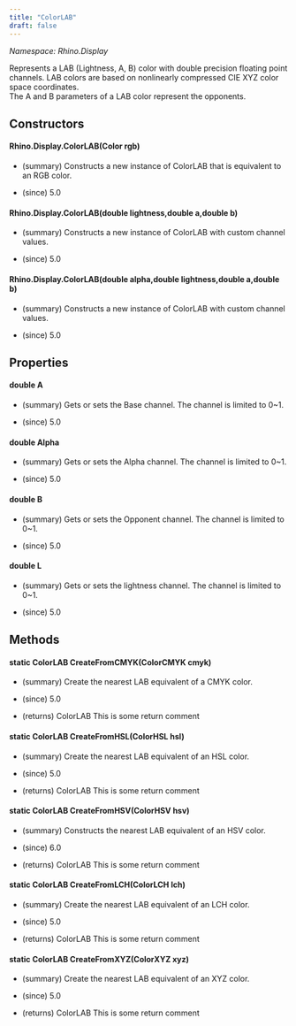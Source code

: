 ```yaml
---
title: "ColorLAB"
draft: false
---
```


*Namespace: Rhino.Display*

   Represents a LAB (Lightness, A, B) color with double precision floating point channels. 
   LAB colors are based on nonlinearly compressed CIE XYZ color space coordinates.  
   The A and B parameters of a LAB color represent the opponents.
   
## Constructors
#### Rhino.Display.ColorLAB(Color rgb)
- (summary) 
     Constructs a new instance of ColorLAB that is equivalent to an RGB color.
     
- (since) 5.0
#### Rhino.Display.ColorLAB(double lightness,double a,double b)
- (summary) 
     Constructs a new instance of ColorLAB with custom channel values.
     
- (since) 5.0
#### Rhino.Display.ColorLAB(double alpha,double lightness,double a,double b)
- (summary) 
     Constructs a new instance of ColorLAB with custom channel values.
     
- (since) 5.0
## Properties
#### double A
- (summary) 
     Gets or sets the Base channel. The channel is limited to 0~1.
     
- (since) 5.0
#### double Alpha
- (summary) 
     Gets or sets the Alpha channel. The channel is limited to 0~1.
     
- (since) 5.0
#### double B
- (summary) 
     Gets or sets the Opponent channel. The channel is limited to 0~1.
     
- (since) 5.0
#### double L
- (summary) 
     Gets or sets the lightness channel. The channel is limited to 0~1.
     
- (since) 5.0
## Methods
#### static ColorLAB CreateFromCMYK(ColorCMYK cmyk)
- (summary) 
     Create the nearest LAB equivalent of a CMYK color.
     
- (since) 5.0
- (returns) ColorLAB This is some return comment
#### static ColorLAB CreateFromHSL(ColorHSL hsl)
- (summary) 
     Create the nearest LAB equivalent of an HSL color.
     
- (since) 5.0
- (returns) ColorLAB This is some return comment
#### static ColorLAB CreateFromHSV(ColorHSV hsv)
- (summary) 
     Constructs the nearest LAB equivalent of an HSV color.
     
- (since) 6.0
- (returns) ColorLAB This is some return comment
#### static ColorLAB CreateFromLCH(ColorLCH lch)
- (summary) 
     Create the nearest LAB equivalent of an LCH color.
     
- (since) 5.0
- (returns) ColorLAB This is some return comment
#### static ColorLAB CreateFromXYZ(ColorXYZ xyz)
- (summary) 
     Create the nearest LAB equivalent of an XYZ color.
     
- (since) 5.0
- (returns) ColorLAB This is some return comment
